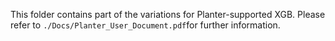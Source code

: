 This folder contains part of the variations for Planter-supported XGB. Please refer to ```./Docs/Planter_User_Document.pdf```for further information.
